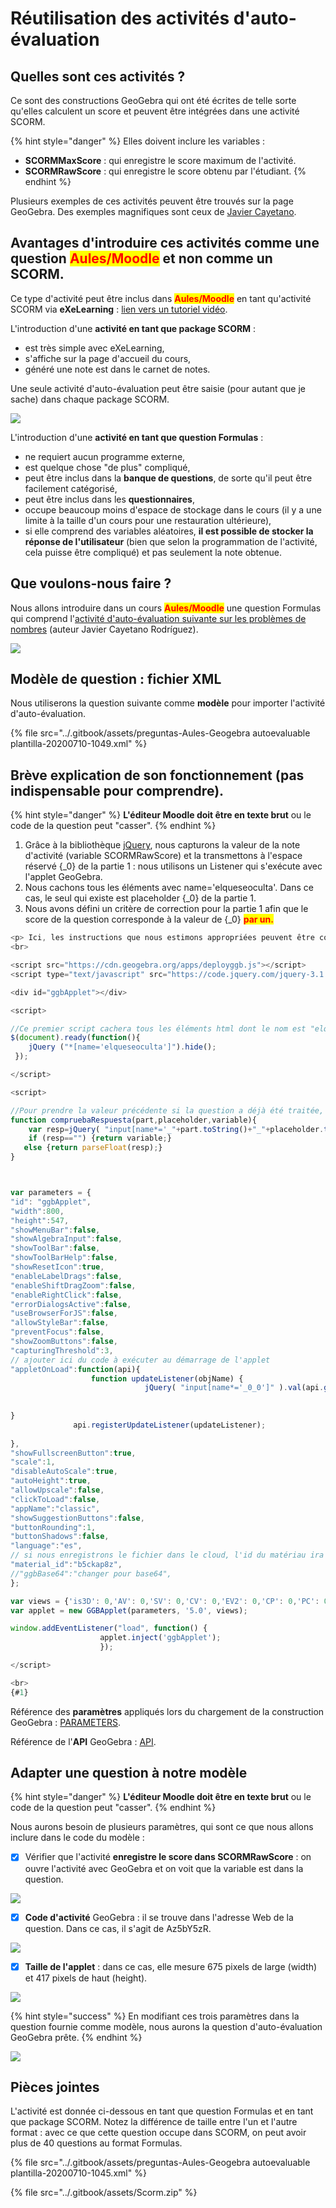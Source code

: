 # Réutilisation des activités d'auto-évaluation

## Quelles sont ces activités ?

Ce sont des constructions GeoGebra qui ont été écrites de telle sorte qu'elles calculent un score et peuvent être intégrées dans une activité SCORM.

{% hint style="danger" %}
Elles doivent inclure les variables :

* **SCORMMaxScore** : qui enregistre le score maximum de l'activité.
* **SCORMRawScore** : qui enregistre le score obtenu par l'étudiant.
{% endhint %}

Plusieurs exemples de ces activités peuvent être trouvés sur la page GeoGebra. Des exemples magnifiques sont ceux de [Javier Cayetano](https://www.geogebra.org/u/javier+cayetano).

## Avantages d'introduire ces activités comme une question <mark style="color:red;">Aules/Moodle</mark> et non comme un SCORM.

Ce type d'activité peut être inclus dans <mark style="color:red;">**Aules/Moodle**</mark> en tant qu'activité SCORM via **eXeLearning** : [lien vers un tutoriel vidéo](https://www.youtube.com/watch?v=1F9pFOCnZAY).

L'introduction d'une **activité en tant que package SCORM** :

* est très simple avec eXeLearning,
* s'affiche sur la page d'accueil du cours,
* généré une note est dans le carnet de notes.

Une seule activité d'auto-évaluation peut être saisie (pour autant que je sache) dans chaque package SCORM.

![](<../.gitbook/assets/image (47).png>)

L'introduction d'une **activité en tant que question Formulas** :

* ne requiert aucun programme externe,
* est quelque chose "de plus" compliqué,
* peut être inclus dans la **banque de questions**, de sorte qu'il peut être facilement catégorisé,
* peut être inclus dans les **questionnaires**,
* occupe beaucoup moins d'espace de stockage dans le cours (il y a une limite à la taille d'un cours pour une restauration ultérieure),
* si elle comprend des variables aléatoires, **il est possible de stocker la réponse de l'utilisateur** (bien que selon la programmation de l'activité, cela puisse être compliqué) et pas seulement la note obtenue.

## Que voulons-nous faire ?

Nous allons introduire dans un cours <mark style="color:red;">**Aules/Moodle**</mark> une question Formulas qui comprend l'[activité d'auto-évaluation suivante sur les problèmes de nombres](https://www.geogebra.org/m/Az5bY5zR) (auteur Javier Cayetano Rodríguez).

![](<../.gitbook/assets/image (80).png>)

## Modèle de question : fichier XML

Nous utiliserons la question suivante comme **modèle** pour importer l'activité d'auto-évaluation.

{% file src="../.gitbook/assets/preguntas-Aules-Geogebra autoevaluable plantilla-20200710-1049.xml" %}

## Brève explication de son fonctionnement (pas indispensable pour comprendre).

{% hint style="danger" %}
**L'éditeur Moodle doit être en texte brut** ou le code de la question peut "casser".
{% endhint %}

1. Grâce à la bibliothèque [jQuery](https://jquery.com/), nous capturons la valeur de la note d'activité (variable SCORMRawScore) et la transmettons à l'espace réservé {\_0} de la partie 1 : nous utilisons un Listener qui s'exécute avec l'applet GeoGebra.
2. Nous cachons tous les éléments avec name='elqueseoculta'. Dans ce cas, le seul qui existe est placeholder {\_0} de la partie 1.
3. Nous avons défini un critère de correction pour la partie 1 afin que le score de la question corresponde à la valeur de {\_0} <mark style="color:red;">**par un.**</mark>

```javascript
<p> Ici, les instructions que nous estimons appropriées peuvent être copiées.</p>
<br>

<script src="https://cdn.geogebra.org/apps/deployggb.js"></script>
<script type="text/javascript" src="https://code.jquery.com/jquery-3.1.0.min.js"></script>

<div id="ggbApplet"></div>

<script>

//Ce premier script cachera tous les éléments html dont le nom est "elquesoculta"
$(document).ready(function(){
    jQuery ("*[name='elqueseoculta']").hide();
 });

</script>

<script>

//Pour prendre la valeur précédente si la question a déjà été traitée, elle n'est pas utilisée dans cette question
function compruebaRespuesta(part,placeholder,variable){
    var resp=jQuery( "input[name*='_"+part.toString()+"_"+placeholder.toString()+"']" ).val();
    if (resp=="") {return variable;}
   else {return parseFloat(resp);}
}



var parameters = {
"id": "ggbApplet",
"width":800,
"height":547,
"showMenuBar":false,
"showAlgebraInput":false,
"showToolBar":false,
"showToolBarHelp":false,
"showResetIcon":true,
"enableLabelDrags":false,
"enableShiftDragZoom":false,
"enableRightClick":false,
"errorDialogsActive":false,
"useBrowserForJS":false,
"allowStyleBar":false,
"preventFocus":false,
"showZoomButtons":false,
"capturingThreshold":3,
// ajouter ici du code à exécuter au démarrage de l'applet
"appletOnLoad":function(api){
                  function updateListener(objName) {                                     
                              jQuery( "input[name*='_0_0']" ).val(api.getValue('SCORMRawScore'));
                              
                                                                
}
              api.registerUpdateListener(updateListener);
            
},
"showFullscreenButton":true,
"scale":1,
"disableAutoScale":true,
"autoHeight":true,
"allowUpscale":false,
"clickToLoad":false,
"appName":"classic",
"showSuggestionButtons":false,
"buttonRounding":1,
"buttonShadows":false,
"language":"es",
// si nous enregistrons le fichier dans le cloud, l'id du matériau ira ici
"material_id":"b5ckap8z",
//"ggbBase64":"changer pour base64",
};

var views = {'is3D': 0,'AV': 0,'SV': 0,'CV': 0,'EV2': 0,'CP': 0,'PC': 0,'DA': 0,'FI': 0,'macro': 0};
var applet = new GGBApplet(parameters, '5.0', views);

window.addEventListener("load", function() {
                    applet.inject('ggbApplet');
                    });

</script>

<br>
{#1}
```

Référence des **paramètres** appliqués lors du chargement de la construction GeoGebra : [PARAMETERS](https://wiki.geogebra.org/en/Reference:GeoGebra\_App\_Parameters).

Référence de l'**API** GeoGebra : [API](https://wiki.geogebra.org/en/Reference:GeoGebra\_Apps\_API).

## Adapter une question à notre modèle

{% hint style="danger" %}
**L'éditeur Moodle doit être en texte brut** ou le code de la question peut "casser".
{% endhint %}

Nous aurons besoin de plusieurs paramètres, qui sont ce que nous allons inclure dans le code du modèle :

* [x] Vérifier que l'activité **enregistre le score dans SCORMRawScore** : on ouvre l'activité avec GeoGebra et on voit que la variable est dans la question.

![](../.gitbook/assets/verSCORMRawScore.gif)

* [x] **Code d'activité** GeoGebra : il se trouve dans l'adresse Web de la question. Dans ce cas, il s'agit de Az5bY5zR.

![](<../.gitbook/assets/image (50).png>)

* [x] **Taille de l'applet** : dans ce cas, elle mesure 675 pixels de large (width) et 417 pixels de haut (height).

![](../.gitbook/assets/tamaño.gif)

{% hint style="success" %}
En modifiant ces trois paramètres dans la question fournie comme modèle, nous aurons la question d'auto-évaluation GeoGebra prête.
{% endhint %}

![](../.gitbook/assets/edicion.gif)

## Pièces jointes

L'activité est donnée ci-dessous en tant que question Formulas et en tant que package SCORM. Notez la différence de taille entre l'un et l'autre format : avec ce que cette question occupe dans SCORM, on peut avoir plus de 40 questions au format Formulas.

{% file src="../.gitbook/assets/preguntas-Aules-Geogebra autoevaluable plantilla-20200710-1045.xml" %}

{% file src="../.gitbook/assets/Scorm.zip" %}
